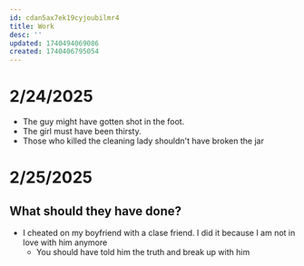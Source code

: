 ```yaml
---
id: cdan5ax7ek19cyjoubilmr4
title: Work
desc: ''
updated: 1740494069086
created: 1740406795054
---
```

# 2/24/2025
- The guy might have gotten shot in the foot.
- The girl must have been thirsty.
- Those who killed the cleaning lady shouldn't have broken the jar

# 2/25/2025
## What should they have done?
- I cheated on my boyfriend with a clase friend. I did it because I am not in love with him anymore
  - You should have told him the truth and break up with him